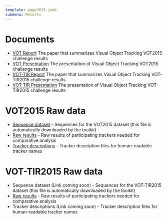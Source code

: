 ```yaml
---
template: page2015.jade
submenu: Results
---
```


# Documents

-   [VOT Report](/vot2015/download/vot_2015_paper.pdf) The paper that summarizes Visual Object Tracking VOT2015 challenge results 
-   [VOT Presentation](/vot2015/download/vot_2015_presentation.pdf) The presentation of Visual Object Tracking VOT2015 challenge results
-   [VOT-TIR Report](/vot2015/download/vot_tir_2015_paper.pdf) The paper that summarizes Visual Object Tracking VOT-TIR2015 challenge results 
-   [VOT-TIR Presentation](/vot2015/download/vot_tir_2015_presentation.pdf) The presentation of Visual Object Tracking VOT-TIR2015 challenge results

# VOT2015 Raw data

-   [Sequence dataset](http://box.vicos.si/vot/vot2015.zip) - Sequences for the VOT2015 dataset (this file is automatically downloaded by the toolkit) 
-   [Raw results](http://box.vicos.si/vot/vot2015_results.zip) - Raw results of participating trackers needed for comparative analysis
-   [Tracker descriptions](http://box.vicos.si/vot/vot2015_trackers.zip) - Tracker description files for human-readable tracker names

# VOT-TIR2015 Raw data

-   Sequence dataset (Link coming soon) - Sequences for the VOT-TIR2015 dataset (this file is automatically downloaded by the toolkit) 
-   [Raw results](https://liu.app.box.com/s/dyxn7fdau5lm9l77fxwosy1hqnuxa64g) - Raw results of participating trackers needed for comparative analysis
-   Tracker descriptions (Link coming soon) - Tracker description files for human-readable tracker names
